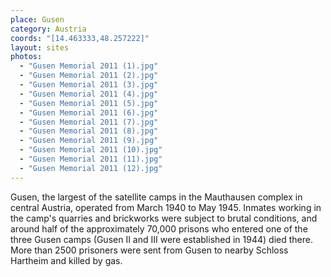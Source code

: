 ```yaml
---
place: Gusen
category: Austria
coords: "[14.463333,48.257222]"
layout: sites
photos:
  - "Gusen Memorial 2011 (1).jpg"
  - "Gusen Memorial 2011 (2).jpg"
  - "Gusen Memorial 2011 (3).jpg"
  - "Gusen Memorial 2011 (4).jpg"
  - "Gusen Memorial 2011 (5).jpg"
  - "Gusen Memorial 2011 (6).jpg"
  - "Gusen Memorial 2011 (7).jpg"
  - "Gusen Memorial 2011 (8).jpg"
  - "Gusen Memorial 2011 (9).jpg"
  - "Gusen Memorial 2011 (10).jpg"
  - "Gusen Memorial 2011 (11).jpg"
  - "Gusen Memorial 2011 (12).jpg"
---
```

Gusen, the largest of the satellite camps in the Mauthausen complex in central Austria, operated from March 1940 to May 1945. Inmates working in the camp's quarries and brickworks were subject to brutal conditions, and around half of the approximately 70,000 prisons who entered one of the three Gusen camps (Gusen II and III were established in 1944) died there. More than 2500 prisoners were sent from Gusen to nearby Schloss Hartheim and killed by gas.